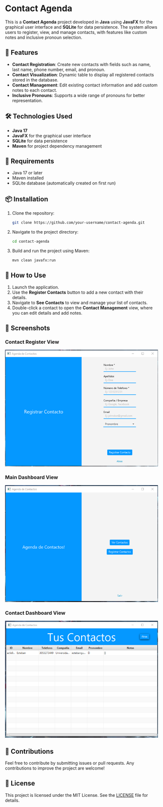 
# Contact Agenda

This is a **Contact Agenda** project developed in **Java** using **JavaFX** for the graphical user interface and **SQLite** for data persistence. The system allows users to register, view, and manage contacts, with features like custom notes and inclusive pronoun selection.

## 🚀 Features

- **Contact Registration**: Create new contacts with fields such as name, last name, phone number, email, and pronoun.
- **Contact Visualization**: Dynamic table to display all registered contacts stored in the database.
- **Contact Management**: Edit existing contact information and add custom notes to each contact.
- **Inclusive Pronouns**: Supports a wide range of pronouns for better representation.

## 🛠️ Technologies Used

- **Java 17**
- **JavaFX** for the graphical user interface
- **SQLite** for data persistence
- **Maven** for project dependency management

## 📝 Requirements

- Java 17 or later
- Maven installed
- SQLite database (automatically created on first run)

## 📦 Installation

1. Clone the repository:
   ```bash
   git clone https://github.com/your-username/contact-agenda.git
   ```
2. Navigate to the project directory:
   ```bash
   cd contact-agenda
   ```
3. Build and run the project using Maven:
   ```bash
   mvn clean javafx:run
   ```

## 📖 How to Use

1. Launch the application.
2. Use the **Register Contacts** button to add a new contact with their details.
3. Navigate to **See Contacts** to view and manage your list of contacts.
4. Double-click a contact to open the **Contact Management** view, where you can edit details and add notes.

## 🎨 Screenshots

### Contact Register View
![Contact Register View](src/main/resources/assets/ContactRegister.png)

### Main Dashboard View
![Main Dashboard View](src/main/resources/assets/MainDashboard.png)

### Contact Dashboard View
![Contact Dashboard View](src/main/resources/assets/ContactDashboard.png)


## 🤝 Contributions

Feel free to contribute by submitting issues or pull requests. Any contributions to improve the project are welcome!

## 📄 License

This project is licensed under the MIT License. See the [LICENSE](LICENSE) file for details.
